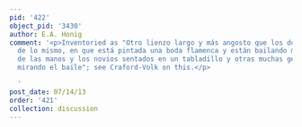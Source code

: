 ```yaml
---
pid: '422'
object_pid: '3430'
author: E.A. Honig
comment: '<p>Inventoried as "Otro lienzo largo y más angosto que los dos, con moldura
  de lo mismo, en que está pintada una boda flamenca y están bailando muchas mujeres
  de las manos y los novios sentados en un tabladillo y otras muchas gentes en corro
  mirando el baile"; see Craford-Volk on this.</p>

  '
post_date: 07/14/13
order: '421'
collection: discussion
---
```

